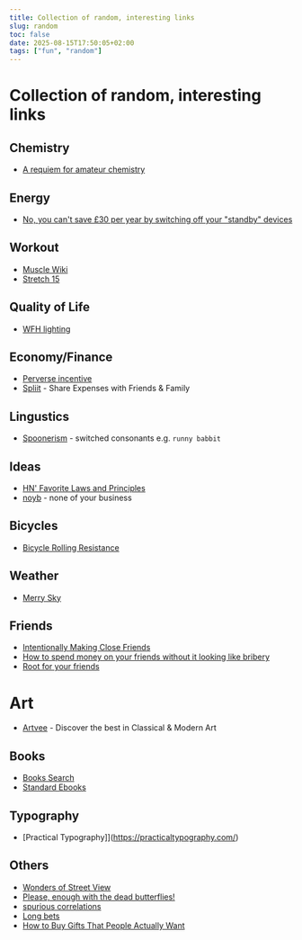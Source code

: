 ```yaml
---
title: Collection of random, interesting links
slug: random
toc: false
date: 2025-08-15T17:50:05+02:00
tags: ["fun", "random"]
---
```


# Collection of random, interesting links

## Chemistry
- [A requiem for amateur chemistry](https://lcamtuf.substack.com/p/a-requiem-for-amateur-chemistry)

## Energy
- [No, you can't save £30 per year by switching off your "standby" devices](https://shkspr.mobi/blog/2021/10/no-you-cant-save-30-per-year-by-switching-off-your-standby-devices/)

## Workout
- [Muscle Wiki](https://musclewiki.com/)
- [Stretch 15](https://stretch15.com/)

## Quality of Life
- [WFH lighting](https://rustle.ca/posts/articles/work-from-home-lighting)

## Economy/Finance
- [Perverse incentive](https://en.wikipedia.org/wiki/Perverse_incentive)
- [Spliit](https://spliit.app/) - Share Expenses with Friends & Family

## Lingustics
- [Spoonerism](https://en.wikipedia.org/wiki/Spoonerism) - switched consonants e.g. `runny babbit`

## Ideas
- [HN' Favorite Laws and Principles](https://www.zachbellay.com/daily/hacker-news-favorite-laws-and-principles/)
- [noyb](https://noyb.eu) - none of your business

## Bicycles
- [Bicycle Rolling Resistance](https://www.bicyclerollingresistance.com/)

## Weather
- [Merry Sky](https://merrysky.net/)

## Friends
- [Intentionally Making Close Friends](https://www.neelnanda.io/blog/43-making-friends)
- [How to spend money on your friends without it looking like bribery](https://billmei.net/blog/bribe-friends)
- [Root for your friends](https://josephthacker.com/personal/2025/05/13/root-for-your-friends.html)

# Art
- [Artvee](https://artvee.com/) - Discover the best in Classical & Modern Art

## Books
- [Books Search](https://books-search.typesense.org/)
- [Standard Ebooks](https://standardebooks.org/)

## Typography
- [Practical Typography]](https://practicaltypography.com/)

## Others
- [Wonders of Street View](https://neal.fun/wonders-of-street-view/)
- [Please, enough with the dead butterflies!](https://www.emilydamstra.com/please-enough-dead-butterflies/)
- [spurious correlations](https://www.tylervigen.com/spurious-correlations)
- [Long bets](https://longbets.org/bets/)
- [How to Buy Gifts That People Actually Want](https://www.willpatrick.co.uk/articles/how-to-buy-gifts-that-people-actually-want)
